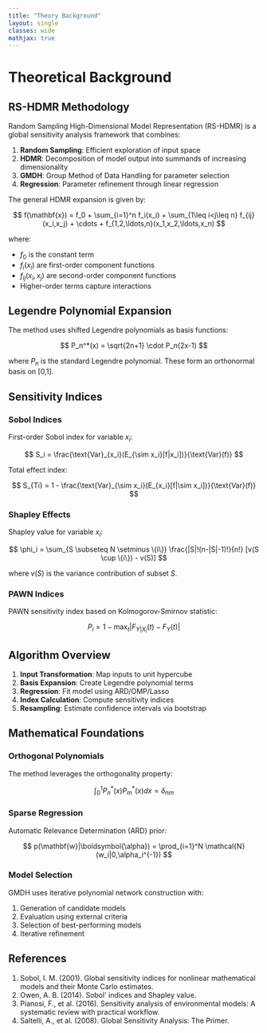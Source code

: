 ```yaml
---
title: "Theory Background"
layout: single
classes: wide
mathjax: true
---
```


# Theoretical Background

## RS-HDMR Methodology

Random Sampling High-Dimensional Model Representation (RS-HDMR) is a global sensitivity analysis framework that combines:

1. **Random Sampling**: Efficient exploration of input space
2. **HDMR**: Decomposition of model output into summands of increasing dimensionality
3. **GMDH**: Group Method of Data Handling for parameter selection
4. **Regression**: Parameter refinement through linear regression

The general HDMR expansion is given by:

$$
f(\mathbf{x}) = f_0 + \sum_{i=1}^n f_i(x_i) + \sum_{1\leq i<j\leq n} f_{ij}(x_i,x_j) + \cdots + f_{1,2,\ldots,n}(x_1,x_2,\ldots,x_n)
$$

where:
- $f_0$ is the constant term
- $f_i(x_i)$ are first-order component functions
- $f_{ij}(x_i,x_j)$ are second-order component functions
- Higher-order terms capture interactions

## Legendre Polynomial Expansion

The method uses shifted Legendre polynomials as basis functions:

$$
P_n^*(x) = \sqrt{2n+1} \cdot P_n(2x-1)
$$

where $P_n$ is the standard Legendre polynomial. These form an orthonormal basis on [0,1].

## Sensitivity Indices

### Sobol Indices
First-order Sobol index for variable $x_i$:

$$
S_i = \frac{\text{Var}_{x_i}(E_{\sim x_i}[f|x_i])}{\text{Var}(f)}
$$

Total effect index:

$$
S_{Ti} = 1 - \frac{\text{Var}_{\sim x_i}(E_{x_i}[f|\sim x_i])}{\text{Var}(f)}
$$

### Shapley Effects
Shapley value for variable $x_i$:

$$
\phi_i = \sum_{S \subseteq N \setminus \{i\}} \frac{|S|!(n-|S|-1)!}{n!} [v(S \cup \{i\}) - v(S)]
$$

where $v(S)$ is the variance contribution of subset $S$.

### PAWN Indices
PAWN sensitivity index based on Kolmogorov-Smirnov statistic:

$$
P_i = 1 - \max_t |F_{Y|X_i}(t) - F_Y(t)|
$$

## Algorithm Overview

1. **Input Transformation**: Map inputs to unit hypercube
2. **Basis Expansion**: Create Legendre polynomial terms
3. **Regression**: Fit model using ARD/OMP/Lasso
4. **Index Calculation**: Compute sensitivity indices
5. **Resampling**: Estimate confidence intervals via bootstrap

## Mathematical Foundations

### Orthogonal Polynomials
The method leverages the orthogonality property:

$$
\int_0^1 P_n^*(x)P_m^*(x)dx = \delta_{nm}
$$

### Sparse Regression
Automatic Relevance Determination (ARD) prior:

$$
p(\mathbf{w}|\boldsymbol{\alpha}) = \prod_{i=1}^N \mathcal{N}(w_i|0,\alpha_i^{-1})
$$

### Model Selection
GMDH uses iterative polynomial network construction with:

1. Generation of candidate models
2. Evaluation using external criteria
3. Selection of best-performing models
4. Iterative refinement

## References

1. Sobol, I. M. (2001). Global sensitivity indices for nonlinear mathematical models and their Monte Carlo estimates.
2. Owen, A. B. (2014). Sobol' indices and Shapley value.
3. Pianosi, F., et al. (2016). Sensitivity analysis of environmental models: A systematic review with practical workflow.
4. Saltelli, A., et al. (2008). Global Sensitivity Analysis: The Primer.
